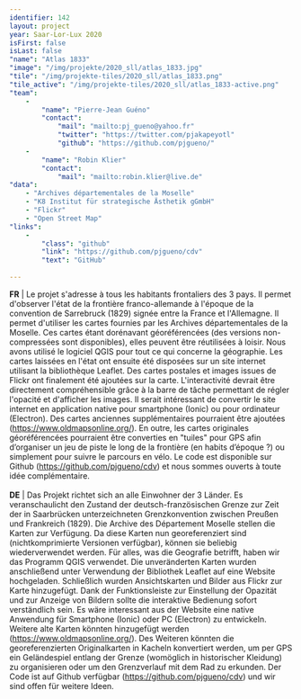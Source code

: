 ```yaml
---
identifier: 142
layout: project
year: Saar-Lor-Lux 2020
isFirst: false
isLast: false
"name": "Atlas 1833"
"image": "/img/projekte/2020_sll/atlas_1833.jpg"
"tile": "/img/projekte-tiles/2020_sll/atlas_1833.png"
"tile_active": "/img/projekte-tiles/2020_sll/atlas_1833-active.png"
"team":
    -
        "name": "Pierre-Jean Guéno"
        "contact":
            "mail": "mailto:pj_gueno@yahoo.fr"
            "twitter": "https://twitter.com/pjakapeyotl"
            "github": "https://github.com/pjgueno/"
    -
        "name": "Robin Klier"
        "contact":
            "mail": "mailto:robin.klier@live.de"
"data":
    - "Archives départementales de la Moselle"
    - "K8 Institut für strategische Ästhetik gGmbH"
    - "Flickr"
    - "Open Street Map"
"links":
    -
        "class": "github"
        "link": "https://github.com/pjgueno/cdv"
        "text": "GitHub"
           
---
```

<b>FR</b> \| Le projet s'adresse à tous les habitants frontaliers des 3 pays. Il permet d'observer l'état de la frontière franco-allemande à l'époque de la convention de Sarrebruck (1829) signée entre la France et l'Allemagne. Il permet d'utiliser les cartes fournies par les Archives départementales de la Moselle. Ces cartes étant dorénavant géoréférencées (des versions non-compressées sont disponibles), elles peuvent être réutilisées à loisir. Nous avons utilisé le logiciel QGIS pour tout ce qui concerne la géographie. Les cartes laissées en l'état ont ensuite été disposées sur un site internet utilisant la bibliothèque Leaflet. Des cartes postales et images issues de Flickr ont finalement été ajoutées sur la carte. L'interactivité devrait être directement compréhensible grâce à la barre de tâche permettant de régler l'opacité et d'afficher les images. Il serait intéressant de convertir le site internet en application native pour smartphone (Ionic) ou pour ordinateur (Electron). Des cartes anciennes supplémentaires pourraient être ajoutées (<a href="https://www.oldmapsonline.org/" target="_blank" style="color: #f2bb9b;">https://www.oldmapsonline.org/</a>). En outre, les cartes originales géoréférencées pourraient être converties en "tuiles" pour GPS afin d’organiser un jeu de piste le long de la frontière (en habits d’époque ?) ou simplement pour suivre le parcours en vélo. Le code est disponible sur Github (<a href="https://github.com/pjgueno/cdv" target="_blank" style="color: #f2bb9b;">https://github.com/pjgueno/cdv</a>) et nous sommes ouverts à toute idée complémentaire.
<br/><br/>
<b>DE</b> \| Das Projekt richtet sich an alle Einwohner der 3 Länder. Es veranschaulicht den Zustand der deutsch-französischen Grenze zur Zeit der in Saarbrücken unterzeichneten Grenzkonvention zwischen Preußen und Frankreich (1829). Die Archive des Département Moselle stellen die Karten zur Verfügung. Da diese Karten nun georeferenziert sind (nichtkomprimierte Versionen verfügbar), können sie beliebig wiederverwendet werden. Für alles, was die Geografie betrifft, haben wir das Programm QGIS verwendet. Die unveränderten Karten wurden anschließend unter Verwendung der Bibliothek Leaflet auf eine Website hochgeladen. Schließlich wurden Ansichtskarten und Bilder aus Flickr zur Karte hinzugefügt. Dank der Funktionsleiste zur Einstellung der Opazität und zur Anzeige von Bildern sollte die interaktive Bedienung sofort verständlich sein. Es wäre interessant aus der Website eine native Anwendung für Smartphone (Ionic) oder PC (Electron) zu entwickeln. Weitere alte Karten könnten hinzugefügt werden (<a href="https://www.oldmapsonline.org/" target="_blank" style="color: #f2bb9b;">https://www.oldmapsonline.org/</a>). Des Weiteren könnten die georeferenzierten Originalkarten in Kacheln konvertiert werden, um per GPS ein Geländespiel entlang der Grenze (womöglich in historischer Kleidung) zu organisieren oder um den Grenzverlauf mit dem Rad zu erkunden. Der Code ist auf Github verfügbar (<a href="https://github.com/pjgueno/cdv" target="_blank" style="color: #f2bb9b;">https://github.com/pjgueno/cdv</a>) und wir sind offen für weitere Ideen. 